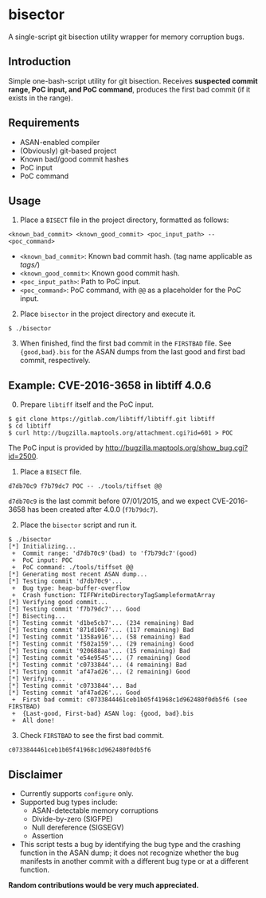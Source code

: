 # bisector
A single-script git bisection utility wrapper for memory corruption bugs.

## Introduction

Simple one-bash-script utility for git bisection. Receives **suspected commit range, PoC input, and PoC command**, produces the first bad commit (if it exists in the range).

## Requirements

* ASAN-enabled compiler
* (Obviously) git-based project
* Known bad/good commit hashes
* PoC input
* PoC command

## Usage

1. Place a `BISECT` file in the project directory, formatted as follows:

```
<known_bad_commit> <known_good_commit> <poc_input_path> -- <poc_command>
```

* `<known_bad_commit>`: Known bad commit hash. (tag name applicable as _tags/<name>_)
* `<known_good_commit>`: Known good commit hash.
* `<poc_input_path>`: Path to PoC input.
* `<poc_command>`: PoC command, with `@@` as a placeholder for the PoC input.

2. Place `bisector` in the project directory and execute it.

```
$ ./bisector
```

3. When finished, find the first bad commit in the `FIRSTBAD` file. See `{good,bad}.bis` for the ASAN dumps from the last good and first bad commit, respectively.

## Example: CVE-2016-3658 in libtiff 4.0.6

0. Prepare `libtiff` itself and the PoC input.

```
$ git clone https://gitlab.com/libtiff/libtiff.git libtiff
$ cd libtiff
$ curl http://bugzilla.maptools.org/attachment.cgi?id=601 > POC
```
The PoC input is provided by http://bugzilla.maptools.org/show_bug.cgi?id=2500.

1. Place a `BISECT` file.

```
d7db70c9 f7b79dc7 POC -- ./tools/tiffset @@
```
`d7db70c9` is the last commit before 07/01/2015, and we expect CVE-2016-3658 has been created after 4.0.0 (`f7b79dc7`).

2. Place the `bisector` script and run it.

```
$ ./bisector
[*] Initializing...
 +  Commit range: 'd7db70c9'(bad) to 'f7b79dc7'(good)
 +  PoC input: POC
 +  PoC command: ./tools/tiffset @@
[*] Generating most recent ASAN dump...
[*] Testing commit 'd7db70c9'...
 +  Bug type: heap-buffer-overflow
 +  Crash function: TIFFWriteDirectoryTagSampleformatArray
[*] Verifying good commit...
[*] Testing commit 'f7b79dc7'... Good
[*] Bisecting...
[*] Testing commit 'd1be5cb7'... (234 remaining) Bad
[*] Testing commit '871d1067'... (117 remaining) Bad
[*] Testing commit '1358a916'... (58 remaining) Bad
[*] Testing commit 'f502a159'... (29 remaining) Good
[*] Testing commit '920688aa'... (15 remaining) Bad
[*] Testing commit 'e54e9545'... (7 remaining) Good
[*] Testing commit 'c0733844'... (4 remaining) Bad
[*] Testing commit 'af47ad26'... (2 remaining) Good
[*] Verifying...
[*] Testing commit 'c0733844'... Bad
[*] Testing commit 'af47ad26'... Good
 +  First bad commit: c0733844461ceb1b05f41968c1d962480f0db5f6 (see FIRSTBAD)
 +  {Last-good, First-bad} ASAN log: {good, bad}.bis
 +  All done!
```

3. Check `FIRSTBAD` to see the first bad commit.

```
c0733844461ceb1b05f41968c1d962480f0db5f6
```

## Disclaimer

* Currently supports `configure` only.
* Supported bug types include: 
  * ASAN-detectable memory corruptions
  * Divide-by-zero (SIGFPE)
  * Null dereference (SIGSEGV)
  * Assertion
* This script tests a bug by identifying the bug type and the crashing function in the ASAN dump; it does not recognize whether the bug manifests in another commit with a different bug type or at a different function.

**Random contributions would be very much appreciated.**
